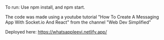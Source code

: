 To run: Use npm install, and npm start.

The code was made using a youtube tutorial "How To Create A Messaging App With Socket.io And React" from the channel "Web Dev Simplified"

Deployed here: https://whatsappleevi.netlify.app/
